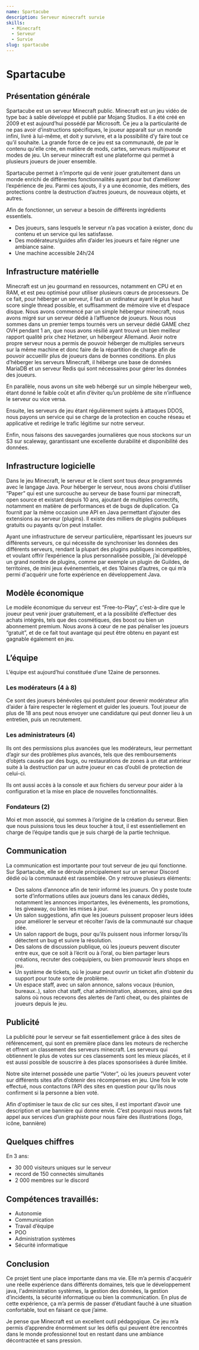 ```yaml
---
name: Spartacube
description: Serveur minecraft survie
skills:
  - Minecraft
  - Serveur
  - Survie
slug: spartacube
---
```


# Spartacube

## Présentation générale

Spartacube est un serveur Minecraft public. Minecraft est un jeu vidéo de type bac à sable développé et publié par Mojang Studios. Il a été créé en 2009 et est aujourd’hui possédé par Microsoft. Ce jeu a la particularité de ne pas avoir d’instructions spécifiques, le joueur apparaît sur un monde infini, livré à lui-même, et doit y survivre, et a la possibilité d’y faire tout ce qu’il souhaite. La grande force de ce jeu est sa communauté, de par le contenu qu'elle crée, en matière de mods, cartes, serveurs multijoueur et modes de jeu. Un serveur minecraft est une plateforme qui permet à plusieurs joueurs de jouer ensemble.

Spartacube permet à n’importe qui de venir jouer gratuitement dans un monde enrichi de différentes fonctionnalités ayant pour but d’améliorer l’expérience de jeu. Parmi ces ajouts, il y a une économie, des métiers, des protections contre la destruction d’autres joueurs, de nouveaux objets, et autres.

Afin de fonctionner, un serveur a besoin de différents ingrédients essentiels.

- Des joueurs, sans lesquels le serveur n’a pas vocation à exister, donc du contenu et un service qui les satisfasse.
- Des modérateurs/guides afin d’aider les joueurs et faire régner une ambiance saine.
- Une machine accessible 24h/24

## Infrastructure matérielle

Minecraft est un jeu gourmand en ressources, notamment en CPU et en RAM, et est peu optimisé pour utiliser plusieurs cœurs de processeurs. De ce fait, pour héberger un serveur, il faut un ordinateur ayant le plus haut score single thread possible, et suffisamment de mémoire vive et d’espace disque. Nous avons commencé par un simple hébergeur minecraft, nous avons migré sur un serveur dédié à l’affluence de joueurs. Nous nous sommes dans un premier temps tournés vers un serveur dédié GAME chez OVH pendant 1 an, que nous avons résilié ayant trouvé un bien meilleur rapport qualité prix chez Hetzner, un hébergeur Allemand. Avoir notre propre serveur nous a permis de pouvoir héberger de multiples serveurs sur la même machine et donc faire de la répartition de charge afin de pouvoir accueillir plus de joueurs dans de bonnes conditions. En plus d’héberger les serveurs Minecraft, il héberge une base de données MariaDB et un serveur Redis qui sont nécessaires pour gérer les données des joueurs.

En parallèle, nous avons un site web hébergé sur un simple hébergeur web, étant donné le faible coût et afin d’éviter qu’un problème de site n’influence le serveur ou vice versa.

Ensuite, les serveurs de jeu étant régulièrement sujets à attaques DDOS, nous payons un service qui se charge de la protection en couche réseau et applicative et redirige le trafic légitime sur notre serveur.

Enfin, nous faisons des sauvegardes journalières que nous stockons sur un S3 sur scaleway, garantissant une excellente durabilité et disponibilité des données.

## Infrastructure logicielle

Dans le jeu Minecraft, le serveur et le client sont tous deux programmés avec le langage Java. Pour héberger le serveur, nous avons choisi d’utiliser “Paper” qui est une surcouche au serveur de base fourni par minecraft, open source et existant depuis 10 ans, ajoutant de multiples correctifs, notamment en matière de performances et de bugs de duplication. Ça fournit par la même occasion une API en Java permettant d’ajouter des extensions au serveur (plugins). Il existe des milliers de plugins publiques gratuits ou payants qu’on peut installer. 

Ayant une infrastructure de serveur particulière, répartissant les joueurs sur différents serveurs, ce qui nécessite de synchroniser les données des différents serveurs, rendant la plupart des plugins publiques incompatibles, et voulant offrir l’expérience la plus personnalisée possible, j’ai développé un grand nombre de plugins, comme par exemple un plugin de Guildes, de territoires, de mini jeux événementiels, et des 10aines d’autres, ce qui m’a permi d'acquérir une forte expérience en développement Java.

## Modèle économique

Le modèle économique du serveur est “Free-to-Play”, c'est-à-dire que le joueur peut venir jouer gratuitement, et a la possibilité d’effectuer des achats intégrés, tels que des cosmétiques, des boost ou bien un abonnement premium. Nous avons à cœur de ne pas pénaliser les joueurs “gratuit”, et de ce fait tout avantage qui peut être obtenu en payant est gagnable également en jeu.

## L’équipe

L’équipe est aujourd’hui constituée d’une 12aine de personnes.

### Les modérateurs (4 à 8)

Ce sont des joueurs bénévoles qui postulent pour devenir modérateur afin d’aider à faire respecter le règlement et guider les joueurs. Tout joueur de plus de 18 ans peut nous envoyer une candidature qui peut donner lieu à un entretien, puis un recrutement.

### Les administrateurs (4)

Ils ont des permissions plus avancées que les modérateurs, leur permettant d’agir sur des problèmes plus avancés, tels que des remboursements d’objets causés par des bugs, ou restaurations de zones à un état antérieur suite à la destruction par un autre joueur en cas d’oubli de protection de celui-ci.

Ils ont aussi accès à la console et aux fichiers du serveur pour aider à la configuration et la mise en place de nouvelles fonctionnalités. 

### Fondateurs (2)

Moi et mon associé, qui sommes à l’origine de la création du serveur. Bien que nous puissions tous les deux toucher à tout, il est essentiellement en charge de l’équipe tandis que je suis chargé de la partie technique.

## Communication

La communication est importante pour tout serveur de jeu qui fonctionne. Sur Spartacube, elle se déroule principalement sur un serveur Discord dédié où la communauté est rassemblée. On y retrouve plusieurs éléments:

- Des salons d’annonce afin de tenir informé les joueurs. On y poste toute sorte d’informations utiles aux joueurs dans les canaux dédiés, notamment les annonces importantes, les événements, les promotions, les giveaway, ou bien les mises à jour.
- Un salon suggestions, afin que les joueurs puissent proposer leurs idées pour améliorer le serveur et récolter l’avis de la communauté sur chaque idée.
- Un salon rapport de bugs, pour qu’ils puissent nous informer lorsqu’ils détectent un bug et suivre la résolution.
- Des salons de discussion publique, où les joueurs peuvent discuter entre eux, que ce soit à l’écrit ou à l’oral, ou bien partager leurs créations, recruter des coéquipiers, ou bien promouvoir leurs shops en jeu.
- Un système de tickets, où le joueur peut ouvrir un ticket afin d’obtenir du support pour toute sorte de problème.
- Un espace staff, avec un salon annonce, salons vocaux (réunion, bureaux..), salon chat staff, chat administration, absences, ainsi que des salons où nous recevons des alertes de l’anti cheat, ou des plaintes de joueurs depuis le jeu.

## Publicité

La publicité pour le serveur se fait essentiellement grâce à des sites de référencement, qui sont en première place dans les moteurs de recherche et offrent un classement des serveurs minecraft. Les serveurs qui obtiennent le plus de votes sur ces classements sont les mieux placés, et il est aussi possible de souscrire à des places sponsorisées à durée limitée.

Notre site internet possède une partie “Voter”, où les joueurs peuvent voter sur différents sites afin d’obtenir des récompenses en jeu. Une fois le vote effectué, nous contactons l’API des sites en question pour qu’ils nous confirment si la personne a bien voté.

Afin d'optimiser le taux de clic sur ces sites, il est important d’avoir une description et une bannière qui donne envie. C’est pourquoi nous avons fait appel aux services d’un graphiste pour nous faire des illustrations (logo, icône, bannière)

## Quelques chiffres

En 3 ans:

- 30 000 visiteurs uniques sur le serveur
- record de 150 connectés simultanés
- 2 000 membres sur le discord

## Compétences travaillés:

- Autonomie
- Communication
- Travail d’équipe
- POO
- Administration systèmes
- Sécurité informatique

## Conclusion

Ce projet tient une place importante dans ma vie. Elle m’a permis d'acquérir une réelle expérience dans différents domaines, tels que le développement java, l'administration systèmes, la gestion des données, la gestion d’incidents, la sécurité informatique ou bien la communication. En plus de cette expérience, ça m’a permis de passer d’étudiant fauché à une situation confortable, tout en faisant ce que j’aime.

Je pense que Minecraft est un excellent outil pédagogique. Ce jeu m’a permis d’apprendre énormément sur les défis qui peuvent être rencontrés dans le monde professionnel tout en restant dans une ambiance décontractée et sans pression.
